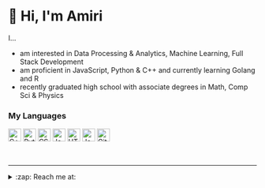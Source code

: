 # 👋 Hi, I'm Amiri 

I...
- am interested in Data Processing & Analytics, Machine Learning, Full Stack Development
- am proficient in JavaScript, Python & C++ and currently learning Golang and R
- recently graduated high school with associate degrees in Math, Comp Sci & Physics

### My Languages

<p>
  <img alt="C++" src="https://img.shields.io/badge/C%2B%2B-00599C?style=flat-square&logo=c%2B%2B&logoColor=white" height=26/>
  <img alt="Python" src="https://img.shields.io/badge/-Python-3776AB?style=flat-square&logo=python&logoColor=white" height=26/>
  <img alt="CSS3" src="https://img.shields.io/badge/-CSS3-1572B6?style=flat-square&logo=css3&logoColor=white" height=26/>
  <img alt="JavaScript" src="https://img.shields.io/badge/-JavaScript-F7DF1E?style=flat-square&logo=javascript&logoColor=black" height=26/>
  <img alt="HTML5" src="https://img.shields.io/badge/-HTML5-E34F26?style=flat-square&logo=html5&logoColor=white" height=26/>
  <img alt="Java" src="https://img.shields.io/badge/Java-ED8B00?style=flat-square&logo=java&logoColor=white" height=26/>
  <img alt="Git" src="https://img.shields.io/badge/-Git-F05032?style=flat-square&logo=git&logoColor=white" height=26/>  
</p>
<br>

---

<details>
  <summary>:zap: Reach me at: </summary>

<!--XXX-->
1. 🌱 amirihayes1@gmail.com 🌱
2. 🌱 https://www.linkedin.com/in/amirihayes/ 🌱
3. 🌱 website: https://amirihayes.github.io/YearOfTheSenior/ 🌱
<!--END_SECTION:activity-->

</details>
